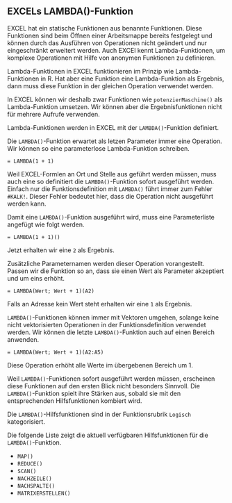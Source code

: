 ## EXCELs LAMBDA()-Funktion

EXCEL hat ein statische Funktionen aus benannte Funktionen. Diese Funktionen sind beim Öffnen einer Arbeitsmappe bereits festgelegt und können durch das Ausführen von Operationen nicht geändert und nur eingeschränkt erweitert werden. Auch EXCEl kennt Lambda-Funktionen, um komplexe Operationen mit Hilfe von anonymen Funktionen zu definieren.

<div class="alert alert-warning" markdown="1">
Lambda-Funktionen in EXCEL funktionieren im Prinzip wie Lambda-Funktionen in R. Hat aber eine Funktion eine Lambda-Funktion als Ergebnis, dann muss diese Funktion in der gleichen Operation verwendet werden. 

In EXCEL können wir deshalb zwar Funktionen wie `potenzierMaschine()` als Lambda-Funktion umsetzen. Wir können aber die Ergebnisfunktionen nicht für mehrere Aufrufe verwenden. 
</div>

Lambda-Funktionen werden in EXCEL mit der `LAMBDA()`-Funktion definiert. 

Die `LAMBDA()`-Funktion erwartet als letzen Parameter immer eine Operation. Wir können so eine parameterlose Lambda-Funktion schreiben. 

```EXCEL
= LAMBDA(1 + 1)
```

Weil EXCEL-Formlen an Ort und Stelle aus geführt werden müssen, muss auch eine so definitiert die `LAMBDA()`-Funktion sofort ausgeführt werden. Einfach nur die Funktionsdefinition mit `LAMBDA()` führt immer zum Fehler `#KALK!`. Dieser Fehler bedeutet hier, dass die Operation nicht ausgeführt werden kann. 

Damit eine `LAMBDA()`-Funktion ausgeführt wird, muss eine Parameterliste angefügt wie folgt werden.

```EXCEL
= LAMBDA(1 + 1)()
```

Jetzt erhalten wir eine `2` als Ergebnis.

Zusätzliche Parameternamen werden dieser Operation vorangestellt. Passen wir die Funktion so an, dass sie einen Wert als Parameter akzeptiert und um eins erhöht. 

```EXCEL 
= LAMBDA(Wert; Wert + 1)(A2)
```

Falls an Adresse kein Wert steht erhalten wir eine `1` als Ergebnis. 

`LAMBDA()`-Funktionen können immer mit Vektoren umgehen, solange keine nicht vektorisierten Operationen in der Funktionsdefinition verwendet werden. Wir können die letzte `LAMBDA()`-Funktion auch auf einen Bereich anwenden.

```EXCEL 
= LAMBDA(Wert; Wert + 1)(A2:A5)
```

Diese Operation erhöht alle Werte im übergebenen Bereich um 1.

Weil `LAMBDA()`-Funktionen sofort ausgeführt werden müssen, erscheinen diese Funktionen auf den ersten Blick nicht besonders Sinnvoll. Die `LAMBDA()`-Funktion spielt ihre Stärken aus, sobald sie mit den entsprechenden Hilfsfunktionen kombiert wird. 

Die `LAMBDA()`-Hilfsfunktionen sind in der Funktionsrubrik `Logisch` kategorisiert. 

Die folgende Liste zeigt die aktuell verfügbaren Hilfsfunktionen für die `LAMBDA()`-Funktion.

- `MAP()`
- `REDUCE()`
- `SCAN()`
- `NACHZEILE()`
- `NACHSPALTE()`
- `MATRIXERSTELLEN()`
